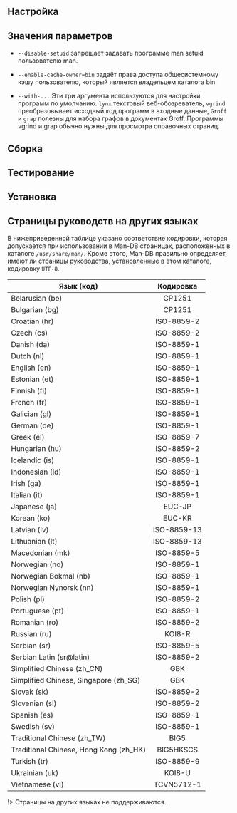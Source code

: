 <pkg :name="'man-db'" instsize showsbu2></pkg>

## Настройка

<package-script :package="'man-db'" :type="'configure'"></package-script>

## Значения параметров

- `--disable-setuid`
  запрещает задавать программе man setuid пользователю man.

- `--enable-cache-owner=bin`
  задаёт права доступа общесистемному кэшу пользователю, который является владельцем каталога bin.

- `--with-...`
  Эти три аргумента используются для настройки программ по умолчанию. `lynx` текстовый веб-обозреватель, `vgrind` преобразовывает исходный код программ в входные данные, `Groff` и `grap` полезны для набора графов в документах Groff. Программы vgrind и grap обычно нужны для просмотра справочных страниц.

## Сборка

<package-script :package="'man-db'" :type="'build'"></package-script>

## Тестирование

<package-script :package="'man-db'" :type="'test'"></package-script>

## Установка

<package-script :package="'man-db'" :type="'install'"></package-script>

## Страницы руководств на других языках

В нижеприведенной таблице указано соответствие кодировки, которая допускается при использовании в Man-DB страницах, расположенных в каталоге `/usr/share/man/`.
Кроме этого, Man-DB правильно определяет, имеют ли страницы руководства, установленные в этом каталоге, кодировку `UTF-8`.

| Язык (код)                             |  Кодировка  |
| -------------------------------------- | :---------: |
| Belarusian (be)                        |   CP1251    |
| Bulgarian (bg)                         |   CP1251    |
| Croatian (hr)                          | ISO-8859-2  |
| Czech (cs)                             | ISO-8859-2  |
| Danish (da)                            | ISO-8859-1  |
| Dutch (nl)                             | ISO-8859-1  |
| English (en)                           | ISO-8859-1  |
| Estonian (et)                          | ISO-8859-1  |
| Finnish (fi)                           | ISO-8859-1  |
| French (fr)                            | ISO-8859-1  |
| Galician (gl)                          | ISO-8859-1  |
| German (de)                            | ISO-8859-1  |
| Greek (el)                             | ISO-8859-7  |
| Hungarian (hu)                         | ISO-8859-2  |
| Icelandic (is)                         | ISO-8859-1  |
| Indonesian (id)                        | ISO-8859-1  |
| Irish (ga)                             | ISO-8859-1  |
| Italian (it)                           | ISO-8859-1  |
| Japanese (ja)                          |   EUC-JP    |
| Korean (ko)                            |   EUC-KR    |
| Latvian (lv)                           | ISO-8859-13 |
| Lithuanian (lt)                        | ISO-8859-13 |
| Macedonian (mk)                        | ISO-8859-5  |
| Norwegian (no)                         | ISO-8859-1  |
| Norwegian Bokmal (nb)                  | ISO-8859-1  |
| Norwegian Nynorsk (nn)                 | ISO-8859-1  |
| Polish (pl)                            | ISO-8859-2  |
| Portuguese (pt)                        | ISO-8859-1  |
| Romanian (ro)                          | ISO-8859-2  |
| Russian (ru)                           |   KOI8-R    |
| Serbian (sr)                           | ISO-8859-5  |
| Serbian Latin (sr@latin)               | ISO-8859-2  |
| Simplified Chinese (zh_CN)             |     GBK     |
| Simplified Chinese, Singapore (zh_SG)  |     GBK     |
| Slovak (sk)                            | ISO-8859-2  |
| Slovenian (sl)                         | ISO-8859-2  |
| Spanish (es)                           | ISO-8859-1  |
| Swedish (sv)                           | ISO-8859-1  |
| Traditional Chinese (zh_TW)            |    BIG5     |
| Traditional Chinese, Hong Kong (zh_HK) |  BIG5HKSCS  |
| Turkish (tr)                           | ISO-8859-9  |
| Ukrainian (uk)                         |   KOI8-U    |
| Vietnamese (vi)                        | TCVN5712-1  |

!> Страницы на других языках не поддерживаются.

<script>
	new Vue({ el: '#main' })
</script>
